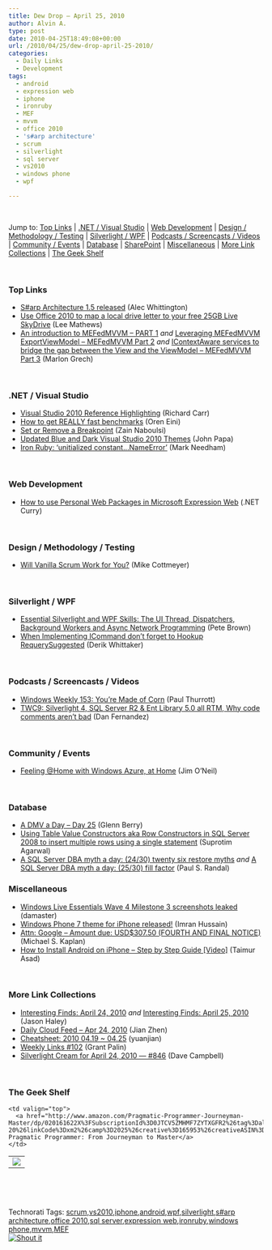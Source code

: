 ```yaml
---
title: Dew Drop – April 25, 2010
author: Alvin A.
type: post
date: 2010-04-25T18:49:08+00:00
url: /2010/04/25/dew-drop-april-25-2010/
categories:
  - Daily Links
  - Development
tags:
  - android
  - expression web
  - iphone
  - ironruby
  - MEF
  - mvvm
  - office 2010
  - 's#arp architecture'
  - scrum
  - silverlight
  - sql server
  - vs2010
  - windows phone
  - wpf

---
```

&#160;

Jump to: [Top Links][1] | [.NET / Visual Studio][2] | [Web Development][3] | [Design / Methodology / Testing][4] | [Silverlight / WPF][5] | [Podcasts / Screencasts / Videos][6] | [Community / Events][7] | [Database][8] | [SharePoint][9] | [Miscellaneous][10] | [More Link Collections][11] | [The Geek Shelf][12] 

&#160;

### <a name="top"></a>Top Links

  * [S#arp Architecture 1.5 released][13] (Alec Whittington)
  * [Use Office 2010 to map a local drive letter to your free 25GB Live SkyDrive][14] (Lee Mathews)
  * [An introduction to MEFedMVVM – PART 1][15] _and_&#160;[Leveraging MEFedMVVM ExportViewModel – MEFedMVVM Part 2][16] _and_&#160;[IContextAware services to bridge the gap between the View and the ViewModel – MEFedMVVM Part 3][17] (Marlon Grech)

&#160;

### <a name="dotnet"></a>.NET / Visual Studio

  * [Visual Studio 2010 Reference Highlighting][18] (Richard Carr)
  * [How to get REALLY fast benchmarks][19] (Oren Eini)
  * [Set or Remove a Breakpoint][20] (Zain Naboulsi)
  * [Updated Blue and Dark Visual Studio 2010 Themes][21] (John Papa)
  * [Iron Ruby: &#8216;unitialized constant…NameError&#8217;][22] (Mark Needham)

&#160;

### <a name="web"></a>Web Development

  * [How to use Personal Web Packages in Microsoft Expression Web][23] (.NET Curry)

&#160;

### <a name="design"></a>Design / Methodology / Testing

  * [Will Vanilla Scrum Work for You?][24] (Mike Cottmeyer)

&#160;

### <a name="silverlight"></a>Silverlight / WPF

  * [Essential Silverlight and WPF Skills: The UI Thread, Dispatchers, Background Workers and Async Network Programming][25] (Pete Brown)
  * [When Implementing ICommand don’t forget to Hookup RequerySuggested][26] (Derik Whittaker)

&#160;

### <a name="podcasts"></a>Podcasts / Screencasts / Videos

  * [Windows Weekly 153: You&#8217;re Made of Corn][27] (Paul Thurrott)
  * [TWC9: Silverlight 4, SQL Server R2 & Ent Library 5.0 all RTM, Why code comments aren&#8217;t bad][28] (Dan Fernandez)

&#160;

### <a name="events"></a>Community / Events

  * [Feeling @Home with Windows Azure, at Home][29] (Jim O’Neil)

&#160;

### <a name="db"></a>Database

  * [A DMV a Day – Day 25][30] (Glenn Berry)
  * [Using Table Value Constructors aka Row Constructors in SQL Server 2008 to insert multiple rows using a single statement][31] (Suprotim Agarwal)
  * [A SQL Server DBA myth a day: (24/30) twenty six restore myths][32] _and_&#160;[A SQL Server DBA myth a day: (25/30) fill factor][33] (Paul S. Randal)

<a name="sp"></a>

### <a name="misc"></a>Miscellaneous

  * [Windows Live Essentials Wave 4 Milestone 3 screenshots leaked][34] (damaster)
  * [Windows Phone 7 theme for iPhone released!][35] (Imran Hussain)
  * [Attn: Google &#8211; Amount due: USD$307.50 (FOURTH AND FINAL NOTICE)][36] (Michael S. Kaplan)
  * [How to Install Android on iPhone – Step by Step Guide [Video]][37] (Taimur Asad)

&#160;

### <a name="links"></a>More Link Collections

  * [Interesting Finds: April 24, 2010][38] _and_&#160;[Interesting Finds: April 25, 2010][39] (Jason Haley)
  * [Daily Cloud Feed &#8211; Apr 24, 2010][40] (Jian Zhen)
  * [Cheatsheet: 2010 04.19 ~ 04.25][41] (yuanjian)
  * [Weekly Links #102][42] (Grant Palin)
  * [Silverlight Cream for April 24, 2010 &#8212; #846][43] (Dave Campbell)

&#160;

### <a name="shelf"></a>The Geek Shelf

<table border="0" cellspacing="0" cellpadding="0">
  <tr>
    <td>
      <img data-recalc-dims="1" decoding="async" src="https://i0.wp.com/ecx.images-amazon.com/images/I/41HXiIojloL._SL160_.jpg?w=660" />
    </td>
    
    <td valign="top">
      <a href="http://www.amazon.com/Pragmatic-Programmer-Journeyman-Master/dp/020161622X%3FSubscriptionId%3D0JTCV5ZMHMF7ZYTXGFR2%26tag%3Dalvinashcraft-20%26linkCode%3Dxm2%26camp%3D2025%26creative%3D165953%26creativeASIN%3D020161622X">The Pragmatic Programmer: From Journeyman to Master</a>
    </td>
  </tr>
</table>

&#160;

<div style="padding-bottom: 0px; margin: 0px; padding-left: 0px; padding-right: 0px; display: inline; float: none; padding-top: 0px" id="scid:C16BAC14-9A3D-4c50-9394-FBFEF7A93539:cb9a296d-8bf8-4cb3-a645-f452c515ada1" class="wlWriterSmartContent">
  <!--dotnetkickit-->
</div>

&#160;

<div style="padding-bottom: 0px; margin: 0px; padding-left: 0px; padding-right: 0px; display: inline; float: none; padding-top: 0px" id="scid:0767317B-992E-4b12-91E0-4F059A8CECA8:29d0df4b-dfc2-434c-9f02-c21ecb869b6c" class="wlWriterSmartContent">
  Technorati Tags: <a href="http://technorati.com/tags/scrum" rel="tag">scrum</a>,<a href="http://technorati.com/tags/vs2010" rel="tag">vs2010</a>,<a href="http://technorati.com/tags/iphone" rel="tag">iphone</a>,<a href="http://technorati.com/tags/android" rel="tag">android</a>,<a href="http://technorati.com/tags/wpf" rel="tag">wpf</a>,<a href="http://technorati.com/tags/silverlight" rel="tag">silverlight</a>,<a href="http://technorati.com/tags/s%23arp+architecture" rel="tag">s#arp architecture</a>,<a href="http://technorati.com/tags/office+2010" rel="tag">office 2010</a>,<a href="http://technorati.com/tags/sql+server" rel="tag">sql server</a>,<a href="http://technorati.com/tags/expression+web" rel="tag">expression web</a>,<a href="http://technorati.com/tags/ironruby" rel="tag">ironruby</a>,<a href="http://technorati.com/tags/windows+phone" rel="tag">windows phone</a>,<a href="http://technorati.com/tags/mvvm" rel="tag">mvvm</a>,<a href="http://technorati.com/tags/MEF" rel="tag">MEF</a>
</div>

<div class="wlWriterHeaderFooter" style="margin:0px; padding:0px 0px 0px 0px;">
  <div class="shoutIt">
    <a rev="vote-for" href="http://dotnetshoutout.com/Submit?url=http%3a%2f%2fwww.alvinashcraft.com%2f2010%2f04%2f25%2fdew-drop-april-25-2010%2f&title=Dew+Drop+-+April+25%2c+2010"><img decoding="async" alt="Shout it" src="http://dotnetshoutout.com/image.axd?url=https://morningdew-bpc6g3a0fgaxdxcu.eastus2-01.azurewebsites.net/2010/04/25/dew-drop-april-25-2010/" style="border:0px" /></a>
  </div>
</div>

 [1]: https://morningdew-bpc6g3a0fgaxdxcu.eastus2-01.azurewebsites.net/#top
 [2]: https://morningdew-bpc6g3a0fgaxdxcu.eastus2-01.azurewebsites.net/#dotnet
 [3]: https://morningdew-bpc6g3a0fgaxdxcu.eastus2-01.azurewebsites.net/#web
 [4]: https://morningdew-bpc6g3a0fgaxdxcu.eastus2-01.azurewebsites.net/#design
 [5]: https://morningdew-bpc6g3a0fgaxdxcu.eastus2-01.azurewebsites.net/#silverlight
 [6]: https://morningdew-bpc6g3a0fgaxdxcu.eastus2-01.azurewebsites.net/#podcasts
 [7]: https://morningdew-bpc6g3a0fgaxdxcu.eastus2-01.azurewebsites.net/#events
 [8]: https://morningdew-bpc6g3a0fgaxdxcu.eastus2-01.azurewebsites.net/#db
 [9]: https://morningdew-bpc6g3a0fgaxdxcu.eastus2-01.azurewebsites.net/#sp
 [10]: https://morningdew-bpc6g3a0fgaxdxcu.eastus2-01.azurewebsites.net/#misc
 [11]: https://morningdew-bpc6g3a0fgaxdxcu.eastus2-01.azurewebsites.net/#links
 [12]: https://morningdew-bpc6g3a0fgaxdxcu.eastus2-01.azurewebsites.net/#shelf
 [13]: http://feedproxy.google.com/~r/AlecWhittington/~3/8cbf5MmyND8/s-arp-architecture-1-5-released.aspx
 [14]: http://www.pheedcontent.com/click.phdo?i=98c367e2a97d46a355d6c97857291cf1
 [15]: http://marlongrech.wordpress.com/2010/04/24/an-introduction-to-mefedmvvm-part-1/
 [16]: http://marlongrech.wordpress.com/2010/04/25/leveraging-mefedmvvm-exportviewmodel-mefedmvvm-part-2/
 [17]: http://marlongrech.wordpress.com/2010/04/25/icontextaware-services-to-bridge-the-gap-between-the-view-and-the-viewmodel-mefedmvvm-part-3/
 [18]: http://feedproxy.google.com/~r/BlackwaspLatestAdditions/~3/CNEaalKgrYI/VS2010ReferenceHighlight.aspx
 [19]: http://feedproxy.google.com/~r/AyendeRahien/~3/zQKUu3A2EYg/how-to-get-really-fast-benchmarks.aspx
 [20]: http://feedproxy.google.com/~r/zainnab/~3/FEqFLx-8CSY/set-or-remove-a-breakpoint-vstipdebug0016.aspx
 [21]: http://feedproxy.google.com/~r/JohnPapa/~3/syOuRXz3s0Y/
 [22]: http://feedproxy.google.com/~r/MarkNeedham/~3/b-oNmn4SYqw/
 [23]: http://feedproxy.google.com/~r/netCurryRecentArticles/~3/0YcVEXAKw1I/ShowArticle.aspx
 [24]: http://feedproxy.google.com/~r/LeadingAgile/~3/c7g6GmU_uZQ/will-vanilla-scrum-work-for-you.html
 [25]: http://feeds.dzone.com/~r/zones/dotnet/~3/dL0UOORWX8A/essential-silverlight-and-wpf
 [26]: http://feedproxy.google.com/~r/Devlicious/~3/PfA0eU3UaCA/when-implementing-icommand-don-t-forget-to-hookup-requerysuggested.aspx
 [27]: http://www.winsupersite.com/podcast#153
 [28]: http://channel9.msdn.com/shows/This+Week+On+Channel+9/TWC9-Silverlight-4-SQL-Server-R2--Ent-Library-50-all-RTM-Why-code-comments-arent-bad/
 [29]: http://blogs.msdn.com/jimoneil/archive/2010/04/24/feeling-home-with-windows-azure-at-home.aspx
 [30]: http://www.sqlservercentral.com/blogs/glennberry/archive/2010/04/25/a-dmv-a-day-_1320_-day-25.aspx
 [31]: http://feedproxy.google.com/~r/sqlservercurry/blog/~3/F97PclsKt6k/using-table-value-constructors-aka-row.html
 [32]: http://feedproxy.google.com/~r/PaulSRandal/~3/E9QKx_-kuJg/post.aspx
 [33]: http://feedproxy.google.com/~r/PaulSRandal/~3/raupd6e59WQ/post.aspx
 [34]: http://feedproxy.google.com/~r/liveside/~3/tPlZfW_EUas/windows-live-essentials-wave-4-milestone-3-screenshots-leaked.aspx
 [35]: http://feedproxy.google.com/~r/Ithinkdiff/~3/dHiVdI2fNz4/
 [36]: http://blogs.msdn.com/michkap/archive/2010/04/24/10001726.aspx
 [37]: http://feedproxy.google.com/~r/RedmondPie/~3/D8P692pwLjQ/
 [38]: http://jasonhaley.com/blog/post.aspx?id=7b49e8d7-cc77-434a-bc34-47adcc309c4b
 [39]: http://jasonhaley.com/blog/post.aspx?id=eceab09f-6b48-4b10-acc5-94da1d5d8028
 [40]: http://feedproxy.google.com/~r/onsaas/~3/vE0jAOrZHwE/
 [41]: http://weblogs.asp.net/yuanjian/archive/2010/04/24/cheatsheet-2010-04-19-04-25.aspx
 [42]: http://grantpalin.com/2010/04/24/weekly-links-102/
 [43]: http://geekswithblogs.net/WynApseTechnicalMusings/archive/2010/04/24/139496.aspx